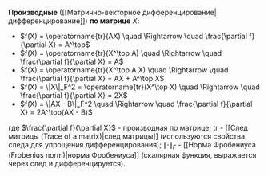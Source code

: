 **Производные** ([[Матрично-векторное дифференцирование|дифференцирование]]) **по матрице** $X$:
- $f(X) = \operatorname{tr}(AX) \quad \Rightarrow \quad \frac{\partial f}{\partial X} = A^\top$
- $f(X) = \operatorname{tr}(X^\top A) \quad \Rightarrow \quad \frac{\partial f}{\partial X} = A$
- $f(X) = \operatorname{tr}(X^\top A X) \quad \Rightarrow \quad \frac{\partial f}{\partial X} = AX + A^\top X$
- $f(X) = \|X\|_F^2 = \operatorname{tr}(X^\top X) \quad \Rightarrow \quad \frac{\partial f}{\partial X} = 2X$
- $f(X) = \|AX - B\|_F^2 \quad \Rightarrow \quad \frac{\partial f}{\partial X} = 2A^\top(AX - B)$

где $\frac{\partial f}{\partial X}$ - производная по матрице;
$\text{tr}$ - [[След матрицы (Trace of a matrix)|след матрицы]] (используются свойства следа для упрощения дифференцирования);
$\lVert\cdot\rVert_F$ - [[Норма Фробениуса (Frobenius norm)|норма Фробениуса]] (скалярная функция, выражается через след и дифференцируется).